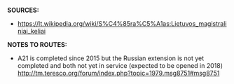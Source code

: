﻿**SOURCES:**
- https://lt.wikipedia.org/wiki/S%C4%85ra%C5%A1as:Lietuvos_magistraliniai_keliai

**NOTES TO ROUTES:**
- A21 is completed since 2015 but the Russian extension is not yet completed and both not yet in service (expected to be opened in 2018) http://tm.teresco.org/forum/index.php?topic=1979.msg8751#msg8751
